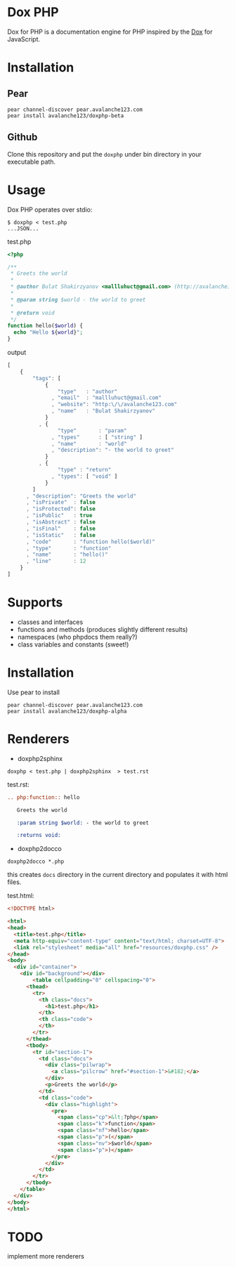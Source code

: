 # Dox PHP

Dox for PHP is a documentation engine for PHP inspired by the [Dox](https://github.com/visionmedia/dox) for JavaScript.

# Installation

## Pear

```console
pear channel-discover pear.avalanche123.com
pear install avalanche123/doxphp-beta
```

## Github

Clone this repository and put the `doxphp` under bin directory in your executable path.

# Usage

Dox PHP operates over stdio:

```shell
$ doxphp < test.php
...JSON...
```

test.php

```php
<?php

/**
 * Greets the world
 *
 * @author Bulat Shakirzyanov <mallluhuct@gmail.com> (http://avalanche123.com)
 *
 * @param string $world - the world to greet
 *
 * @return void
 */
function hello($world) {
  echo "Hello ${world}";
}
```

output

```js
[
    {
        "tags": [
            {
                "type"   : "author"
              , "email"  : "mallluhuct@gmail.com"
              , "website": "http:\/\/avalanche123.com"
              , "name"   : "Bulat Shakirzyanov"
            }
          , {
                "type"       : "param"
              , "types"      : [ "string" ]
              , "name"       : "world"
              , "description": "- the world to greet"
            }
          , {
                "type" : "return"
              , "types": [ "void" ]
            }
        ]
      , "description": "Greets the world"
      , "isPrivate"  : false
      , "isProtected": false
      , "isPublic"   : true
      , "isAbstract" : false
      , "isFinal"    : false
      , "isStatic"   : false
      , "code"       : "function hello($world)"
      , "type"       : "function"
      , "name"       : "hello()"
      , "line"       : 12
    }
]
```

# Supports

* classes and interfaces
* functions and methods (produces slightly different results)
* namespaces (who phpdocs them really?)
* class variables and constants (sweet!)

# Installation

Use pear to install

```console
pear channel-discover pear.avalanche123.com
pear install avalanche123/doxphp-alpha
```

# Renderers

* doxphp2sphinx

```console
doxphp < test.php | doxphp2sphinx  > test.rst
```

test.rst:

```rst
.. php:function:: hello

   Greets the world

   :param string $world: - the world to greet

   :returns void:
```

* doxphp2docco

```console
doxphp2docco *.php
```

this creates `docs` directory in the current directory and populates it with html files.

test.html:

```html
<!DOCTYPE html>

<html>
<head>
  <title>test.php</title>
  <meta http-equiv="content-type" content="text/html; charset=UTF-8">
  <link rel="stylesheet" media="all" href="resources/doxphp.css" />
</head>
<body>
  <div id="container">
    <div id="background"></div>
        <table cellpadding="0" cellspacing="0">
      <thead>
        <tr>
          <th class="docs">
            <h1>test.php</h1>
          </th>
          <th class="code">
          </th>
        </tr>
      </thead>
      <tbody>
        <tr id="section-1">
          <td class="docs">
            <div class="pilwrap">
              <a class="pilcrow" href="#section-1">&#182;</a>
            </div>
            <p>Greets the world</p>
          </td>
          <td class="code">
            <div class="highlight">
              <pre>
                <span class="cp">&lt;?php</span>
                <span class="k">function</span>
                <span class="nf">hello</span>
                <span class="p">(</span>
                <span class="nv">$world</span>
                <span class="p">)</span>
              </pre>
            </div>
          </td>
        </tr>
      </tbody>
    </table>
  </div>
</body>
</html>
```

# TODO

implement more renderers
